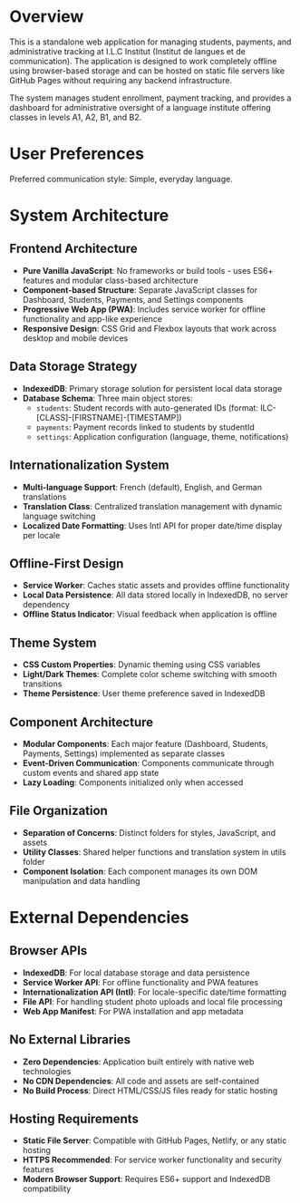# Overview

This is a standalone web application for managing students, payments, and administrative tracking at I.L.C Institut (Institut de langues et de communication). The application is designed to work completely offline using browser-based storage and can be hosted on static file servers like GitHub Pages without requiring any backend infrastructure.

The system manages student enrollment, payment tracking, and provides a dashboard for administrative oversight of a language institute offering classes in levels A1, A2, B1, and B2.

# User Preferences

Preferred communication style: Simple, everyday language.

# System Architecture

## Frontend Architecture
- **Pure Vanilla JavaScript**: No frameworks or build tools - uses ES6+ features and modular class-based architecture
- **Component-based Structure**: Separate JavaScript classes for Dashboard, Students, Payments, and Settings components
- **Progressive Web App (PWA)**: Includes service worker for offline functionality and app-like experience
- **Responsive Design**: CSS Grid and Flexbox layouts that work across desktop and mobile devices

## Data Storage Strategy
- **IndexedDB**: Primary storage solution for persistent local data storage
- **Database Schema**: Three main object stores:
  - `students`: Student records with auto-generated IDs (format: ILC-[CLASS]-[FIRSTNAME]-[TIMESTAMP])
  - `payments`: Payment records linked to students by studentId
  - `settings`: Application configuration (language, theme, notifications)

## Internationalization System
- **Multi-language Support**: French (default), English, and German translations
- **Translation Class**: Centralized translation management with dynamic language switching
- **Localized Date Formatting**: Uses Intl API for proper date/time display per locale

## Offline-First Design
- **Service Worker**: Caches static assets and provides offline functionality
- **Local Data Persistence**: All data stored locally in IndexedDB, no server dependency
- **Offline Status Indicator**: Visual feedback when application is offline

## Theme System
- **CSS Custom Properties**: Dynamic theming using CSS variables
- **Light/Dark Themes**: Complete color scheme switching with smooth transitions
- **Theme Persistence**: User theme preference saved in IndexedDB

## Component Architecture
- **Modular Components**: Each major feature (Dashboard, Students, Payments, Settings) implemented as separate classes
- **Event-Driven Communication**: Components communicate through custom events and shared app state
- **Lazy Loading**: Components initialized only when accessed

## File Organization
- **Separation of Concerns**: Distinct folders for styles, JavaScript, and assets
- **Utility Classes**: Shared helper functions and translation system in utils folder
- **Component Isolation**: Each component manages its own DOM manipulation and data handling

# External Dependencies

## Browser APIs
- **IndexedDB**: For local database storage and data persistence
- **Service Worker API**: For offline functionality and PWA features
- **Internationalization API (Intl)**: For locale-specific date/time formatting
- **File API**: For handling student photo uploads and local file processing
- **Web App Manifest**: For PWA installation and app metadata

## No External Libraries
- **Zero Dependencies**: Application built entirely with native web technologies
- **No CDN Dependencies**: All code and assets are self-contained
- **No Build Process**: Direct HTML/CSS/JS files ready for static hosting

## Hosting Requirements
- **Static File Server**: Compatible with GitHub Pages, Netlify, or any static hosting
- **HTTPS Recommended**: For service worker functionality and security features
- **Modern Browser Support**: Requires ES6+ support and IndexedDB compatibility